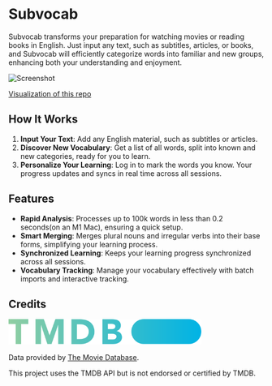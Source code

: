 # Subvocab

Subvocab transforms your preparation for watching movies or reading books in English. Just input any text, such as subtitles, articles, or books, and Subvocab will efficiently categorize words into familiar and new groups, enhancing both your understanding and enjoyment.

<!-- window.resizeTo(1260, 900); -->
<img width="1328" height="968" alt="Screenshot" src="https://github.com/user-attachments/assets/aeb67d22-cb54-410b-a9ca-f83720983d56" />

[Visualization of this repo](https://mango-dune-07a8b7110.1.azurestaticapps.net/?repo=kyle1an%2Fsub-vocab)

## How It Works

1. **Input Your Text**: Add any English material, such as subtitles or articles.
2. **Discover New Vocabulary**: Get a list of all words, split into known and new categories, ready for you to learn.
3. **Personalize Your Learning**: Log in to mark the words you know. Your progress updates and syncs in real time across all sessions.

## Features

- **Rapid Analysis**: Processes up to 100k words in less than 0.2 seconds(on an M1 Mac), ensuring a quick setup.
- **Smart Merging**: Merges plural nouns and irregular verbs into their base forms, simplifying your learning process.
- **Synchronized Learning**: Keeps your learning progress synchronized across all sessions.
- **Vocabulary Tracking**: Manage your vocabulary effectively with batch imports and interactive tracking.

## Credits

<img height="50px" src="./public/tmdb.svg" alt="TMDB">

Data provided by [The Movie Database](https://www.themoviedb.org).

This project uses the TMDB API but is not endorsed or certified by TMDB.
